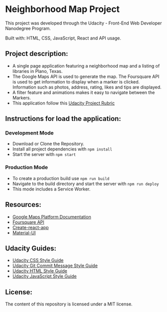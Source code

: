 # Neighborhood Map Project
This project was developed through the Udacity - Front-End Web Developer Nanodegree Program.

Built with: HTML, CSS, JavaScript, React and API usage.

## Project description:
- A single page application featuring a neighborhood map and a listing of libraries in Plano, Texas.
- The Google Maps API is used to generate the map. The Foursquare API is used to get information to display when a marker is clicked. Information such as photos, address, rating, likes and tips are displayed.
- A filter feature and animations makes it easy to navigate between the Markers.
- This application follow this [Udacity Project Rubric](https://review.udacity.com/#!/rubrics/1351/view)

## Instructions for load the application:
### Development Mode
- Download or Clone the Repository.
- Install all project dependencies with `npm install`
- Start the server with `npm start`

### Production Mode
- To create a production build use `npm run build`
- Navigate to the build directory and start the server with `npm run deploy`
- This mode includes a Service Worker.

## Resources:
- [Google Maps Platform Documentation](https://developers.google.com/maps/documentation/)
- [Foursquare API](https://developer.foursquare.com/)
- [Create-react-app](https://github.com/facebook/create-react-app)
- [Material-UI](https://material-ui.com/)


## Udacity Guides:
- [Udacity CSS Style Guide](http://udacity.github.io/frontend-nanodegree-styleguide/css.html)
- [Udacity Git Commit Message Style Guide](https://udacity.github.io/git-styleguide/)
- [Udacity HTML Style Guide](http://udacity.github.io/frontend-nanodegree-styleguide/index.html)
- [Udacity JavaScript Style Guide](http://udacity.github.io/frontend-nanodegree-styleguide/javascript.html)

## License:
The content of this repository is licensed under a MIT license.
